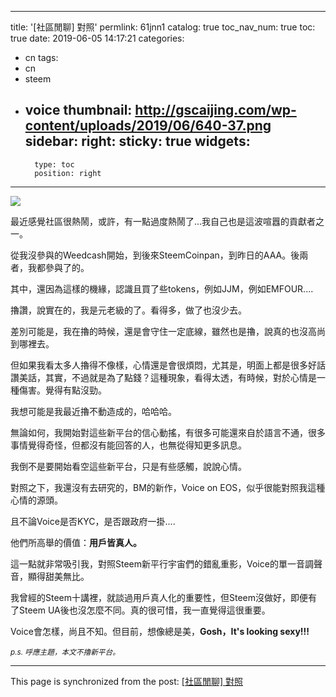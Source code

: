 
---
title: '[社區閒聊] 對照'
permlink: 61jnn1
catalog: true
toc_nav_num: true
toc: true
date: 2019-06-05 14:17:21
categories:
- cn
tags:
- cn
- steem
- voice
thumbnail: http://gscaijing.com/wp-content/uploads/2019/06/640-37.png
sidebar:
    right:
        sticky: true
widgets:
    -
        type: toc
        position: right
---


![](http://gscaijing.com/wp-content/uploads/2019/06/640-37.png)

最近感覺社區很熱鬧，或許，有一點過度熱鬧了...我自己也是這波喧囂的貢獻者之一。

從我沒參與的Weedcash開始，到後來SteemCoinpan，到昨日的AAA。後兩者，我都參與了的。

其中，還因為這樣的機緣，認識且買了些tokens，例如JJM，例如EMFOUR....

擼讚，說實在的，我是元老級的了。看得多，做了也沒少去。

差別可能是，我在擼的時候，還是會守住一定底線，雖然也是擼，說真的也沒高尚到哪裡去。

但如果我看太多人擼得不像樣，心情還是會很煩悶，尤其是，明面上都是很多好話讚美話，其實，不過就是為了點錢？這種現象，看得太透，有時候，對於心情是一種傷害。覺得有點沒勁。

我想可能是我最近擼不動造成的，哈哈哈。

無論如何，我開始對這些新平台的信心動搖，有很多可能還來自於語言不通，很多事情覺得奇怪，但都沒有能回答的人，也無從得知更多訊息。

我倒不是要開始看空這些新平台，只是有些感觸，說說心情。

對照之下，我還沒有去研究的，BM的新作，Voice on EOS，似乎很能對照我這種心情的源頭。

且不論Voice是否KYC，是否跟政府一掛.... 

他們所高舉的價值：**用戶皆真人。**

這一點就非常吸引我，對照Steem新平行宇宙們的錯亂重影，Voice的單一音調聲音，顯得甜美無比。

我曾經的Steem十講裡，就談過用戶真人化的重要性，但Steem沒做好，即便有了Steem UA後也沒怎麼不同。真的很可惜，我一直覺得這很重要。

Voice會怎樣，尚且不知。但目前，想像總是美，**Gosh，It's looking sexy!!!**

<sub>*p.s. 呼應主題，本文不擼新平台。*</sub>

- - -

This page is synchronized from the post: [[社區閒聊] 對照](https://steemit.com/@deanliu/61jnn1)
